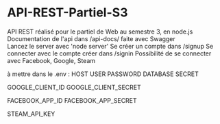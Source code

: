# API-REST-Partiel-S3

API REST réalisé pour le partiel de Web au semestre 3, en node.js  
Documentation de l'api dans /api-docs/ faite avec Swagger  
Lancez le server avec 'node server'
Se créer un compte dans /signup
Se connecter avec le compte créer dans /signin
Possibilité de se connecter avec Facebook, Google, Steam

à mettre dans le .env :
HOST
USER
PASSWORD
DATABASE
SECRET

GOOGLE_CLIENT_ID
GOOGLE_CLIENT_SECRET

FACEBOOK_APP_ID
FACEBOOK_APP_SECRET

STEAM_API_KEY

